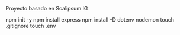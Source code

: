 Proyecto basado en Scalipsum IG

npm init -y
npm install express
npm install -D dotenv nodemon
touch .gitignore
touch .env